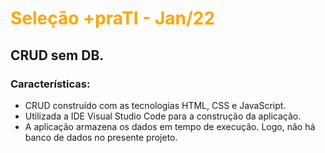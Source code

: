 # <span style="color:orange">Seleção +praTI - Jan/22</span>

## CRUD sem DB.

### Características:

  - CRUD construído com as tecnologias HTML, CSS e JavaScript.
  - Utilizada a IDE Visual Studio Code para a construção da aplicação.
  - A aplicação armazena os dados em tempo de execução. Logo, não há banco de dados no presente projeto.

